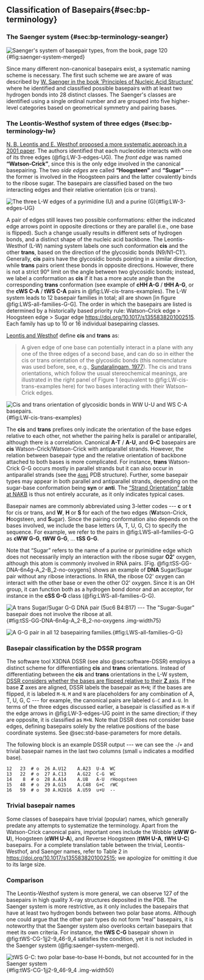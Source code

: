 ## Classification of Basepairs{#sec:bp-terminology}

### The Saenger system {#sec:bp-terminology-seanger}

![Saenger's system of basepair types, [from the](https://doi.org/10.1007/978-1-4612-5190-3) book, page 120](../img/saenger-system-merged.png){#fig:saenger-system-merged}

Since many different non-canonical basepairs exist, a systematic naming scheme is necessary.
The first such scheme we are aware of was described by [W. Saenger in the book 'Principles of Nucleic Acid Structure'](https://doi.org/10.1007/978-1-4612-5190-3) where he identified and classified possible basepairs with at least two hydrogen bonds into 28 distinct classes.
The Saenger's classes are identified using a single ordinal number and are grouped into five higher-level categories based on geometrical symmetry and pairing bases.


### The Leontis-Westhof system of three edges {#sec:bp-terminology-lw}

[N. B. Leontis and E. Westhof proposed a more systematic approach in a 2001 paper](https://doi.org/10.1017/s1355838201002515).
The authors identified that each nucleotide interacts with one of its three edges (@fig:LW-3-edges-UG).
The _front edge_ was named **“Watson-Crick”**, since this is the only edge involved in the canonical basepairing.
The two _side edges_ are called **“Hoogsteen”** and **“Sugar”** --- the former is involved in the Hoogsteen pairs and the latter covalently binds to the ribose sugar.
The basepairs are classified based on the two interacting edges and their relative orientation (cis or trans).

![The three L-W edges of a pyrimidine (U) and a purine (G)](../img/purine-pyrimidine-edges.svg){#fig:LW-3-edges-UG}

A pair of edges still leaves two possible conformations: either the indicated edge arrows point in opposite directions or they are parallel (i.e., one base is flipped).
Such a change usually results in different sets of hydrogen bonds, and a distinct shape of the nucleic acid backbone.
The Leontis-Westhof (L-W) naming system labels one such conformation **cis** and the other **trans**, based on the direction of the glycosidic bonds (N9/N1-C1').
Generally, **cis** pairs have the glycosidic bonds pointing in a similar direction, while **trans** pairs orient these bonds in opposite directions.
However, there is not a strict 90° limit on the angle between two glycosidic bonds;
instead, we label a conformation as **cis** if it has a more acute angle than the corresponding **trans** conformation (see example of **cHH A-G** / **tHH A-G**, or the **cWS C-A** / **tWS C-A** pairs in @fig:LW-cis-trans-examples).
The L-W system leads to 12 basepair families in total; all are shown [in figure @fig:LWS-all-families-G-G].
The order in which the basepairs are listed is determined by a historically based priority rule: Watson–Crick edge > Hoogsteen edge > Sugar edge <https://doi.org/10.1017/s1355838201002515>.
Each family has up to 10 or 16 individual basepairing classes.

<div class="pagebreak"></div>  <!-- TODO re-check -->

[Leontis and Westhof](https://doi.org/10.1017/s1355838201002515) define **cis** and **trans** as:

> A given edge of one base can potentially interact in a plane with any one of the three edges of a second base, and can do so in either the cis or trans orientation of the glycosidic bonds (this nomenclature was used before, see, e.g., [Sundaralingam, 1977](https://doi.org/10.1002/qua.560120704)).
> The cis and trans orientations, which follow the usual stereochemical meanings, are illustrated in the right panel of Figure 1 (equivalent to @fig:LW-cis-trans-examples here) for two bases interacting with their Watson–Crick edges.

![**Cis** and **trans** orientation of glycosidic bonds in **WW U-U** and **WS C-A** basepairs.](../img/LW-cis-trans-examples.svg){#fig:LW-cis-trans-examples}

The **cis** and **trans** prefixes only indicate the orientation of the base edges relative to each other, not whether the pairing helix is parallel or antiparallel, although there is a correlation.
Canonical **A-T** / **A-U**, and **G-C** basepairs are **cis** Watson-Crick/Watson-Crick with antiparallel strands.
However, the relation between basepair type and the relative orientation of backbone attached to both bases is more complicated. For instance, **trans** Watson-Crick G-G occurs mostly in parallel strands but it can also occur in antiparallel strands (see the [`4pmi`](https://www.rcsb.org/structure/4pmi) PDB structure).
Further, some basepair types may appear in both parallel and antiparallel strands, depending on the sugar-base conformation being **syn** or **anti**.
The [“Strand Orientation” table at NAKB](https://www.nakb.org/basics/basepairs.html#LW/) is thus not entirely accurate, as it only indicates typical cases. 

Basepair names are commonly abbreviated using 3-letter codes --- **c** or **t** for cis or trans, and **W**, **H** or **S** for each of the two edges (**W**atson-Crick, **H**oogsteen, and **S**ugar).
Since the pairing conformation also depends on the bases involved, we include the base letters (A, T, U, G, C) to specify the sequence.
For example, we refer to the pairs in @fig:LWS-all-families-G-G as **cWW G-G**, **tWW G-G**, ... **tSS G-G**.

<!-- **Cis** basepairs have the pairing edge arrows oriented in parallel, while **trans** basepairs have edges in opposing direction.

However, to pair in **cis**, the bases must be flipped -->

Note that “Sugar” refers to the name of a purine or pyrimidine edge which does not necessarily imply an interaction with the ribose sugar **O2'** oxygen, although this atom is commonly involved in RNA pairs.
[Fig. @fig:tSS-GG-DNA-6n4g-A_2-B_2-no-oxygens] shows an example of **DNA** Sugar/Sugar pair without any ribose interactions.
In RNA, the ribose O2' oxygen can interact with the other base or even the other O2' oxygen.
Since it is an OH group, it can function both as a hydrogen bond donor and an acceptor, for instance in the **cSS G-G** class (@fig:LWS-all-families-G-G).

![A trans Sugar/Sugar G-G **DNA** pair (5uc6 B4:B17) --- The "Sugar-Sugar" basepair does not involve the ribose at all.](../img/tSS-GG-DNA-5uc6-B_4-B_17-no-oxygens2.png){#fig:tSS-GG-DNA-6n4g-A_2-B_2-no-oxygens .img-width75}

<!-- A frequent misconception is that "Sugar" means the base binds to the ribose oxygen.
Although this is frequently the case that the basepair **includes** a hydrogen bond to the O2' atom, it is definitely not necessary.
The Sugar edge is primarily meant as one of purine/pyrimidine faces and most of the defined basepairs including the Sugar edge bind to an atom on the base, often the N3 purine atom.
The corner atoms are included in the definition of both edges --- for instance, the N2 guanine atom is shared between the Sugar and Watson-Crick edges. ???

Some basepairs defined by Westhof and Leontis do bind exclusively to the O2' ribose atom. -->

![A G-G pair in all 12 basepairing families.](../img/LWS-all-families-G-G.png){#fig:LWS-all-families-G-G}

<!-- SVGčko nefunguje?? -->

### Basepair classification by the DSSR program

The software tool X3DNA DSSR (see also @sec:software-DSSR) employs a distinct scheme for differentiating **cis** and **trans** orientations.
Instead of differentiating between the **cis** and **trans** orientations in the L-W system, [DSSR considers whether the bases are flipped relative to their **Z** axis](https://x3dna.org/articles/specification-of-base-pairs-in-3dna).
If the base **Z** axes are aligned, DSSR labels the basepair as `M+N`; if the bases are flipped, it is labeled `M-N`.
`M` and `N` are placeholders for any combination of A, T, U, G, C --- for example, the canonical pairs are labeled `G-C` and `A-U`.
In terms of the three edges discussed earlier, a basepair is classified as `M-N` if the edge arrows in @fig:LW-3-edges-UG point in the same direction; if they are opposite, it is classified as `M+N`.
Note that DSSR does not consider base edges, defining basepairs solely by the relative positions of the base coordinate systems.
See @sec:std-base-parameters for more details.

The following block is an example DSSR output --- we can see the `-`/`+` and trivial basepair names in the last two columns (small `u` indicates a modified base).

```
12   23  # o  26 A.U12    A.A23  U-A  WC
13   22  # o  27 A.C13    A.G22  C-G  WC
14    8  # o  28 A.A14    A.U8   A-U  rHoogsteen
15   48  # o  29 A.G15    A.C48  G+C  rWC
16   59  # o  30 A.H2U16  A.U59  u+U  --
```

### Trivial basepair names

Some classes of basepairs have trivial (popular) names, which generally predate any attempts to systematize the terminology.
Apart from the Watson-Crick canonical pairs, important ones include the Wobble (**cWW G-U**), Hoogsteen (**cWH U-A**), and Reverse Hoogsteen (**tWH U-A**, **tWH U-C**) basepairs.
For a complete translation table between the trivial, Leontis-Westhof, and Saenger names, refer to Table 2 in <https://doi.org/10.1017/s1355838201002515>; we apologize for omitting it due to its large size.

### Comparison

The Leontis-Westhof system is more general, we can observe 127 of the basepairs in high quality X-ray structures deposited in the PDB.
The Saenger system is more restrictive, as it only includes the basepairs that have at least two hydrogen bonds between two polar base atoms.
Although one could argue that the other pair types do not form “real” basepairs, it is noteworthy that the Saenger system also overlooks certain basepairs that meet its own criteria.
For instance, the **tWS C-G** basepair shown in @fig:tWS-CG-1jj2-9_46-9_4 satisfies the condition, yet it is not included in the Saenger system (@fig:saenger-system-merged).

![**tWS G-C**: two polar base-to-base H-bonds, but not accounted for in the Saenger system](../img/tWS-CG-1jj2-9_46-9_4.png){#fig:tWS-CG-1jj2-9_46-9_4 .img-width50}

<!-- We have not seen a recent publication using the Saenger's scheme, but the neither the Leontis-Westhof system is universally adopted.
It is more general and maybe more importantly it is systematic --- we do not need to remember 28 numbers to be able to identify the basepair type when viewing a molecular structure. -->

<!-- Being more general, the L-W system includes pairs which some might not want to call "base pairs".
A number of described basepairs only bind with a single hydrogen bonds or requires binding to ribose O2', restricting the class to RNA.
However, a few of doubly bonded legitimate basepairs are missing in the Saenger system, for instance the XX. -->



